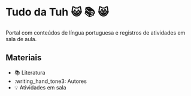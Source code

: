 # Tudo da Tuh :smiley_cat: :books: :smile_cat:

Portal com conteúdos de língua portuguesa e registros de atividades em sala de aula.



## Materiais

* :books: Literatura 
* :writing_hand_tone3: Autores
* :bulb: Atividades em sala





